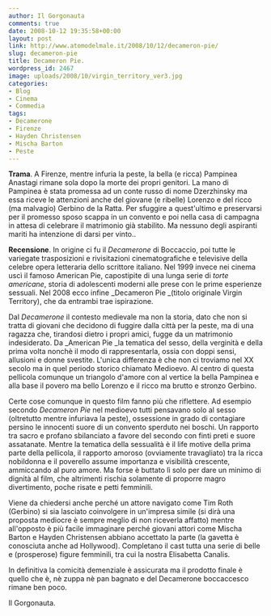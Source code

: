 ```yaml
---
author: Il Gorgonauta
comments: true
date: 2008-10-12 19:35:58+00:00
layout: post
link: http://www.atomodelmale.it/2008/10/12/decameron-pie/
slug: decameron-pie
title: Decameron Pie.
wordpress_id: 2467
image: uploads/2008/10/virgin_territory_ver3.jpg
categories:
- Blog
- Cinema
- Commedia
tags:
- Decamerone
- Firenze
- Hayden Christensen
- Mischa Barton
- Peste
---
```


**Trama**. A Firenze, mentre infuria la peste, la bella (e ricca) Pampinea Anastagi rimane sola dopo la morte dei propri genitori. La mano di Pampinea è stata promessa ad un conte russo di nome Dzerzhinsky ma essa riceve le attenzioni anche del giovane (e ribelle) Lorenzo e del ricco (ma malvagio) Gerbino de la Ratta. Per sfuggire a quest'ultimo e preservarsi per il promesso sposo scappa in un convento e poi nella casa di campagna in attesa di celebrare il matrimonio già stabilito. Ma nessuno degli aspiranti mariti ha intenzione di darsi per vinto..

**Recensione**. In origine ci fu il _Decamerone_ di Boccaccio, poi tutte le variegate trasposizioni e rivisitazioni cinematografiche e televisive della celebre opera letteraria dello scrittore italiano. Nel 1999 invece nei cinema uscì il famoso American Pie, capostipite di una lunga serie di _torte americane_, storia di adolescenti moderni alle prese con le prime esperienze sessuali. Nel 2008 ecco infine _Decameron Pie _(titolo originale Virgin Territory), che da entrambi trae ispirazione.

Dal _Decamerone_ il contesto medievale ma non la storia, dato che non si tratta di giovani che decidono di fuggire dalla città per la peste, ma di una ragazza che, tirandosi dietro i propri amici, fugge da un matrimonio indesiderato. Da _American Pie _la tematica del sesso, della verginità e della prima volta nonchè il modo di rappresentarla, ossia con doppi sensi, allusioni e donne svestite. L'unica differenza è che non ci troviamo nel XX secolo ma in quel periodo storico chiamato Medioevo. Al centro di questa pellicola comunque un triangolo d'amore con al vertice la bella Pampinea e alla base il povero ma bello Lorenzo e il ricco ma brutto e stronzo Gerbino.

Certe cose comunque in questo film fanno più che riflettere. Ad esempio secondo _Decameron Pie_ nel medioevo tutti pensavano solo al sesso (oltretutto mentre infuriava la peste), ossessione in grado di contagiare persino le innocenti suore di un convento sperduto nei boschi. Un rapporto tra sacro e profano sbilanciato a favore del secondo con finti preti e suore assatanate. Mentre la tematica della sessualità è il life motive della prima parte della pellicola, il rapporto amoroso (ovviamente travagliato) tra la ricca nobildonna e il poverello assume importanza e visibilità crescente, ammiccando al puro amore. Ma forse è buttato lì solo per dare un minimo di dignità al film, che altrimenti rischia solamente di proporre magro divertimento, poche risate e petti femminili.

Viene da chiedersi anche perché un attore navigato come Tim Roth (Gerbino) si sia lasciato coinvolgere in un'impresa simile (si dirà una proposta mediocre è sempre meglio di non riceverla affatto) mentre all'opposto è più facile immaginare perché giovani attori come Mischa Barton e Hayden Christensen abbiano accettato la parte (la gavetta è conosciuta anche ad Hollywood). Completano il cast tutta una serie di belle e (prosperose) figure femminili, tra cui la nostra Elisabetta Canalis.

In definitiva la comicità demenziale è assicurata ma il prodotto finale è quello che è, nè zuppa nè pan bagnato e del Decamerone boccaccesco rimane ben poco.

Il Gorgonauta.

